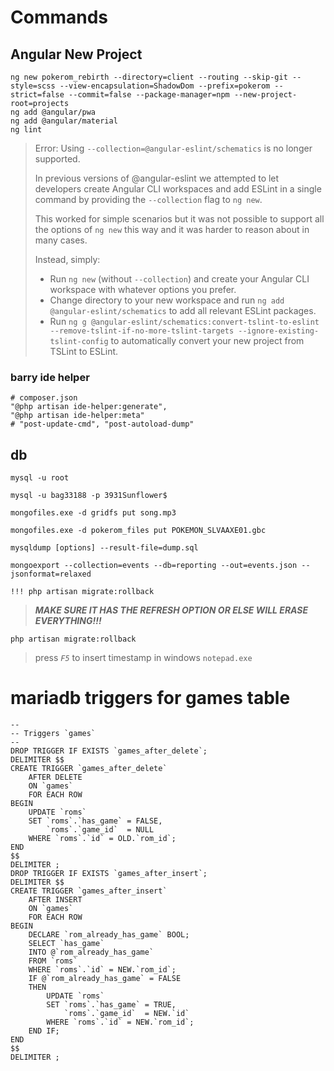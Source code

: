 # Commands

## Angular New Project

```shell
ng new pokerom_rebirth --directory=client --routing --skip-git --style=scss --view-encapsulation=ShadowDom --prefix=pokerom --strict=false --commit=false --package-manager=npm --new-project-root=projects
ng add @angular/pwa
ng add @angular/material
ng lint
```

[comment]: # "dont add nglint since you don't want to replace tslint"

> Error: Using `--collection=@angular-eslint/schematics` is no longer supported.
>
> In previous versions of @angular-eslint we attempted to let developers create Angular CLI workspaces and add ESLint in a single command by providing the `--collection` flag to `ng new`.
>
> This worked for simple scenarios but it was not possible to support all the options of `ng new` this way and it was harder to reason about in many cases.
>
> Instead, simply:
>
> -   Run `ng new` (without `--collection`) and create your Angular CLI workspace with whatever options you prefer.
> -   Change directory to your new workspace and run `ng add @angular-eslint/schematics` to add all relevant ESLint packages.
> -   Run `ng g @angular-eslint/schematics:convert-tslint-to-eslint --remove-tslint-if-no-more-tslint-targets --ignore-existing-tslint-config` to automatically convert your new project from TSLint to ESLint.

### barry ide helper

```shell
# composer.json
"@php artisan ide-helper:generate",
"@php artisan ide-helper:meta"
# "post-update-cmd", "post-autoload-dump"
```

## db

`mysql -u root`

`mysql -u bag33188 -p 3931Sunflower$`

`mongofiles.exe -d gridfs put song.mp3`

`mongofiles.exe -d pokerom_files put POKEMON_SLVAAXE01.gbc`

`mysqldump [options] --result-file=dump.sql`

`mongoexport --collection=events --db=reporting --out=events.json --jsonformat=relaxed`

`!!! php artisan migrate:rollback`

> _**MAKE SURE IT HAS THE REFRESH OPTION OR ELSE WILL ERASE EVERYTHING!!!**_

`php artisan migrate:rollback`

> press _`F5`_ to insert timestamp in windows `notepad.exe`

# mariadb triggers for games table

```mysql
--
-- Triggers `games`
--
DROP TRIGGER IF EXISTS `games_after_delete`;
DELIMITER $$
CREATE TRIGGER `games_after_delete`
    AFTER DELETE
    ON `games`
    FOR EACH ROW
BEGIN
    UPDATE `roms`
    SET `roms`.`has_game` = FALSE,
        `roms`.`game_id`  = NULL
    WHERE `roms`.`id` = OLD.`rom_id`;
END
$$
DELIMITER ;
DROP TRIGGER IF EXISTS `games_after_insert`;
DELIMITER $$
CREATE TRIGGER `games_after_insert`
    AFTER INSERT
    ON `games`
    FOR EACH ROW
BEGIN
    DECLARE `rom_already_has_game` BOOL;
    SELECT `has_game`
    INTO @`rom_already_has_game`
    FROM `roms`
    WHERE `roms`.`id` = NEW.`rom_id`;
    IF @`rom_already_has_game` = FALSE
    THEN
        UPDATE `roms`
        SET `roms`.`has_game` = TRUE,
            `roms`.`game_id`  = NEW.`id`
        WHERE `roms`.`id` = NEW.`rom_id`;
    END IF;
END
$$
DELIMITER ;
```
